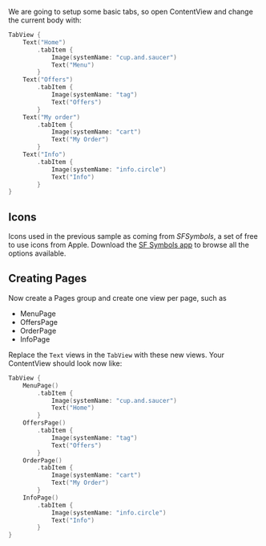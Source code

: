 We are going to setup some basic tabs, so open ContentView and change the current body with:

```swift
TabView {
    Text("Home")
        .tabItem {
            Image(systemName: "cup.and.saucer")
            Text("Menu")
        }
    Text("Offers")
        .tabItem {
            Image(systemName: "tag")
            Text("Offers")
        }
    Text("My order")
        .tabItem {
            Image(systemName: "cart")
            Text("My Order")
        }
    Text("Info")
        .tabItem {
            Image(systemName: "info.circle")
            Text("Info")
        }
}
```

## Icons

Icons used in the previous sample as coming from *SFSymbols*, a set of free to use icons from Apple. Download the [SF Symbols app](https://developer.apple.com/sf-symbols/) to browse all the options available.

## Creating Pages

Now create a Pages group and create one view per page, such as
* MenuPage
* OffersPage
* OrderPage
* InfoPage

Replace the `Text` views in the `TabView` with these new views. Your ContentView should look now like:

```swift
TabView {
    MenuPage()
        .tabItem {
            Image(systemName: "cup.and.saucer")
            Text("Home")
        }
    OffersPage()
        .tabItem {
            Image(systemName: "tag")
            Text("Offers")
        }
    OrderPage()
        .tabItem {
            Image(systemName: "cart")
            Text("My Order")
        }
    InfoPage()
        .tabItem {
            Image(systemName: "info.circle")
            Text("Info")
        }
}
```